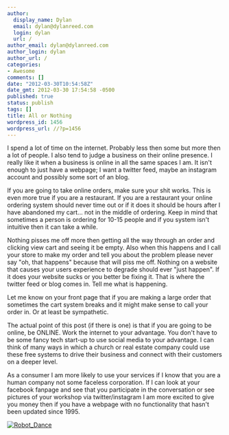 ```yaml
---
author:
  display_name: Dylan
  email: dylan@dylanreed.com
  login: dylan
  url: /
author_email: dylan@dylanreed.com
author_login: dylan
author_url: /
categories:
- Awesome
comments: []
date: "2012-03-30T10:54:58Z"
date_gmt: 2012-03-30 17:54:58 -0500
published: true
status: publish
tags: []
title: All or Nothing
wordpress_id: 1456
wordpress_url: //?p=1456
---
```


I spend a lot of time on the internet. Probably less then some but more then a lot of people. I also tend to judge a business on their online presence. I really like it when a business is online in all the same spaces I am. It isn't enough to just have a webpage; I want a twitter feed, maybe an instagram account and possibly some sort of an blog.

If you are going to take online orders, make sure your shit works. This is even more true if you are a restaurant. If you are a restaurant your online ordering system should never time out or if it does it should be hours after I have abandoned my cart... not in the middle of ordering. Keep in mind that sometimes a person is ordering for 10-15 people and if you system isn't intuitive then it can take a while.

Nothing pisses me off more then getting all the way through an order and clicking view cart and seeing it be empty. Also when this happens and I call your store to make my order and tell you about the problem please never say "oh, that happens" because that will piss me off. Nothing on a website that causes your users experience to degrade should ever "just happen". If it does your website sucks or you better be fixing it. That is where the twitter feed or blog comes in. Tell me what is happening.

Let me know on your front page that if you are making a large order that sometimes the cart system breaks and it might make sense to call your order in. Or at least be sympathetic.

The actual point of this post (if there is one) is that if you are going to be online, be ONLINE. Work the internet to your advantage. You don't have to be some fancy tech start-up to use social media to your advantage. I can think of many ways in which a church or real estate company could use these free systems to drive their business and connect with their customers on a deeper level.

As a consumer I am more likely to use your services if I know that you are a human company not some faceless corporation. If I can look at your facebook fanpage and see that you participate in the conversation or see pictures of your workshop via twitter/instagram I am more excited to give you money then if you have a webpage with no functionality that hasn't been updated since 1995.

[![][1]][2]

   [1]: /media/2012/03/Robot_Dance.gif (Robot_Dance)
   [2]: /media/2012/03/Robot_Dance.gif

